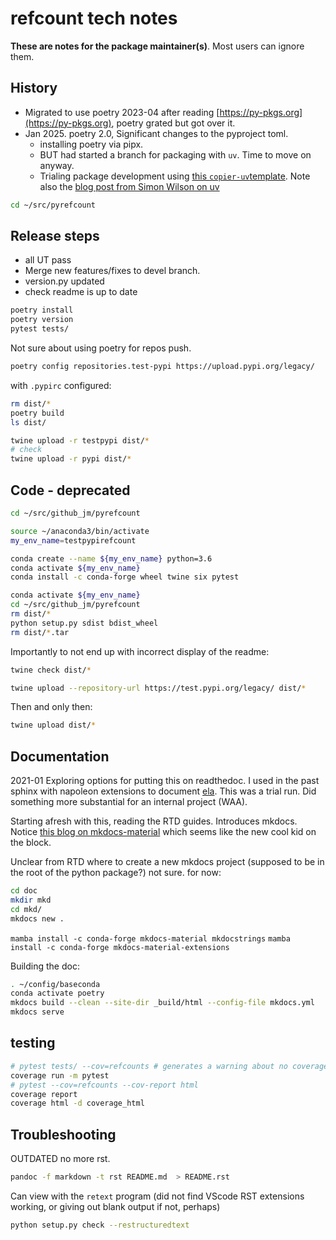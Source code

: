# refcount tech notes

**These are notes for the package maintainer(s)**. Most users can ignore them.

## History

* Migrated to use poetry 2023-04 after reading [https://py-pkgs.org](https://py-pkgs.org), poetry grated but got over it. 
* Jan 2025. poetry 2.0, Significant changes to the pyproject toml.
  * installing poetry via pipx.
  * BUT had started a branch for packaging with `uv`. Time to move on anyway.
  * Trialing package development using [this `copier-uv`template](https://pawamoy.github.io/copier-uv/work/). Note also the [blog post from Simon Wilson on uv](https://til.simonwillison.net/python/uv-cli-apps)


```sh
cd ~/src/pyrefcount
```

## Release steps

* all UT pass
* Merge new features/fixes to devel branch.
* version.py updated
* check readme is up to date

```sh
poetry install
poetry version
pytest tests/
```

Not sure about using poetry for repos push.

```sh
poetry config repositories.test-pypi https://upload.pypi.org/legacy/
```

with `.pypirc` configured:

```sh
rm dist/*
poetry build
ls dist/

twine upload -r testpypi dist/*
# check
twine upload -r pypi dist/*

```

## Code - deprecated

```sh
cd ~/src/github_jm/pyrefcount
```

```sh
source ~/anaconda3/bin/activate
my_env_name=testpypirefcount
```

```sh
conda create --name ${my_env_name} python=3.6
conda activate ${my_env_name}
conda install -c conda-forge wheel twine six pytest
```

```sh
conda activate ${my_env_name}
cd ~/src/github_jm/pyrefcount
rm dist/*
python setup.py sdist bdist_wheel
rm dist/*.tar
```

Importantly to not end up with incorrect display of the readme:

```sh
twine check dist/*
```

```sh
twine upload --repository-url https://test.pypi.org/legacy/ dist/*
```

Then and only then:

```sh
twine upload dist/*
```

## Documentation

2021-01 Exploring options for putting this on readthedoc. I used in the past sphinx with napoleon extensions to document [ela](https://pyela.readthedocs.io/en/latest). This was a trial run. Did something more substantial for an internal project (WAA).

Starting afresh with this, reading the RTD guides. Introduces mkdocs. Notice [this blog on mkdocs-material](https://chrieke.medium.com/documenting-a-python-package-with-code-reference-via-mkdocs-material-b4a45197f95b) which seems like the new cool kid on the block.

Unclear from RTD where to create a new mkdocs project (supposed to be in the root of the python package?) not sure. for now:

```sh
cd doc
mkdir mkd
cd mkd/
mkdocs new .
```

`mamba install -c conda-forge mkdocs-material mkdocstrings`
`mamba install -c conda-forge mkdocs-material-extensions`

Building the doc:

```sh
. ~/config/baseconda
conda activate poetry
mkdocs build --clean --site-dir _build/html --config-file mkdocs.yml
mkdocs serve
```

## testing

```sh
# pytest tests/ --cov=refcounts # generates a warning about no coverage data cvollected
coverage run -m pytest
# pytest --cov=refcounts --cov-report html
coverage report
coverage html -d coverage_html
```

## Troubleshooting

OUTDATED no more rst.

```sh
pandoc -f markdown -t rst README.md  > README.rst
```

Can view with the `retext` program (did not find VScode RST extensions working, or giving out blank output if not, perhaps)

```sh
python setup.py check --restructuredtext
```
